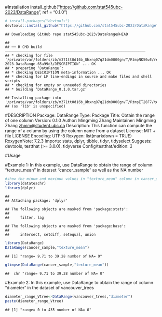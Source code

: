 
\#Installation
install_github(“<https://github.com/stat545ubc-2023/DataRange>”, ref =
“0.1.0”)

``` r
# install.packages("devtools")
devtools::install_github("https://github.com/stat545ubc-2023/DataRange")
```

    ## Downloading GitHub repo stat545ubc-2023/DataRange@HEAD

    ## 
    ## ── R CMD build ─────────────────────────────────────────────────────────────────
    ## * checking for file ‘/private/var/folders/zb/m371tt0d16b_8hxnq07q21dm0000gn/T/RtmpNK56wE/remotesb46a5e8a302e/stat545ubc-2023-DataRange-65a99d3/DESCRIPTION’ ... OK
    ## * preparing ‘DataRange’:
    ## * checking DESCRIPTION meta-information ... OK
    ## * checking for LF line-endings in source and make files and shell scripts
    ## * checking for empty or unneeded directories
    ## * building ‘DataRange_0.1.0.tar.gz’

    ## Installing package into '/private/var/folders/zb/m371tt0d16b_8hxnq07q21dm0000gn/T/RtmpET26F7/temp_libpathadee5c03a0f8'
    ## (as 'lib' is unspecified)

\#DESCRIPTION Package: DataRange Type: Package Title: Obtain the range
of one column Version: 0.1.0 Author: Mingming Zhang Maintainer: Mingming
Zhang <zhmm@student.ubc.ca> Description: This function can compute the
range of a column by using the column name from a dataset License: MIT +
file LICENSE Encoding: UTF-8 Roxygen: list(markdown = TRUE) RoxygenNote:
7.2.3 Imports: stats, dplyr, tibble, tidyr, tidyselect Suggests:
devtools, testthat (\>= 3.0.0), tidyverse Config/testthat/edition: 3

\#Usage

\#Example 1: In this example, use DataRange to obtain the range of
column “texture_mean” in dataset “cancer_sample” as well as the NA
number

``` r
#show the minum and maximun values in "texture_mean" column in cancer_sample dataset
library(datateachr)
library(dplyr)
```

    ## 
    ## Attaching package: 'dplyr'

    ## The following objects are masked from 'package:stats':
    ## 
    ##     filter, lag

    ## The following objects are masked from 'package:base':
    ## 
    ##     intersect, setdiff, setequal, union

``` r
library(DataRange)
DataRange(cancer_sample,"texture_mean")
```

    ## [1] "range= 9.71 to 39.28 number of NA= 0"

``` r
glimpse(DataRange(cancer_sample,"texture_mean"))
```

    ##  chr "range= 9.71 to 39.28 number of NA= 0"

\#Example 2: In this example, use DataRange to obtain the range of
column “diameter” in the dataset of vancouver_trees

``` r
diameter_range_Vtree<-DataRange(vancouver_trees,"diameter")
paste(diameter_range_Vtree)
```

    ## [1] "range= 0 to 435 number of NA= 0"

